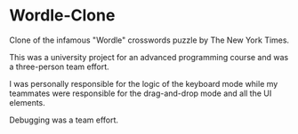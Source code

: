# Wordle-Clone
Clone of the infamous "Wordle" crosswords puzzle by The New York Times.

This was a university project for an advanced programming course and was a three-person team effort.

I was personally responsible for the logic of the keyboard mode while my teammates were responsible for the drag-and-drop mode and all the UI elements.

Debugging was a team effort.
